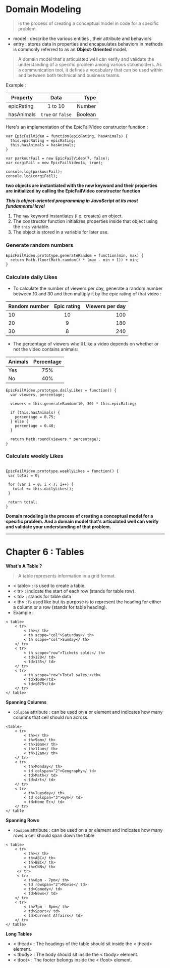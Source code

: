 # Domain Modeling

> is the process of creating a conceptual model in code for a specific problem.

- model : describe the various entities , their attribute and behaviors
- entry : stores data in properties and encapsulates behaviors in methods is commonly referred to as an **Object-Oriented** model.

> A domain model that's articulated well can verify and validate the understanding of a specific problem among various stakeholders. As a communication tool, it defines a vocabulary that can be used within and between both technical and business teams.

Example :

| **Property**   |      **Data**      |  **Type** |
|----------|:-------------:|------:|
| epicRating | 1 to 10 | Number |
| hasAnimals |    `true` or `false`   |   Boolean |

Here's an implementation of the EpicFailVideo constructor function :

```
var EpicFailVideo = function(epicRating, hasAnimals) {
  this.epicRating = epicRating;
  this.hasAnimals = hasAnimals;
}

var parkourFail = new EpicFailVideo(7, false);
var corgiFail = new EpicFailVideo(4, true);

console.log(parkourFail);
console.log(corgiFail);
```
**two objects are instantiated with the new keyword and their properties are initialized by calling the EpicFailVideo constructor function**

***This is object-oriented programming in JavaScript at its most fundamental level***
1. The `new` keyword instantiates (i.e. creates) an object.
2. The constructor function initializes properties inside that object using the `this` variable.
3. The object is stored in a variable for later use.

### Generate random numbers
```
EpicFailVideo.prototype.generateRandom = function(min, max) {
  return Math.floor(Math.random() * (max - min + 1)) + min;
}
```

### Calculate daily Likes
- To calculate the number of viewers per day, generate a random number between 10 and 30 and then multiply it by the epic rating of that video :

| Random number   |      Epic rating      |  Viewers per day |
|----------|:-------------:|------:|
| 10 |  10 | 100 |
| 20 |    9   | 180 |
| 30 | 8 | 240 |

- The percentage of viewers who'll Like a video depends on whether or not the video contains animals: 

| Animals   |      Percentage      |
|----------|:-------------:|
| Yes |  75% |
| No |   40%   |

```
EpicFailVideo.prototype.dailyLikes = function() {
  var viewers, percentage;

  viewers = this.generateRandom(10, 30) * this.epicRating;

  if (this.hasAnimals) {
    percentage = 0.75;
  } else {
    percentage = 0.40;
  }

  return Math.round(viewers * percentage);
}
```

### Calculate weekly Likes
 ```
 
EpicFailVideo.prototype.weeklyLikes = function() {
  var total = 0;

  for (var i = 0; i < 7; i++) {
    total += this.dailyLikes();
  }

  return total;
}
 ```

 **Domain modeling is the process of creating a conceptual model for a specific problem. And a domain model that's articulated well can verify and validate your understanding of that problem.**


 -----------------------------------------------------------------------------------------

 # Chapter 6 : Tables

**What's A Table ?**
> A table represents information in a grid format.

- < table> : is used to create a table.
- < tr> : indicate the start of each row (stands for table row).
- < td> : stands for table data
- < th> : is used like <td> but its purpose is to represent the heading for either a column or a row (stands for table heading).
- Example :

```
< table>
    < tr>
        < th></ th>
        < th scope="col">Saturday</ th>
        < th scope="col">Sunday</ th>
    </ tr>
    < tr>
        < th scope="row">Tickets sold:</ th>
        < td>120</ td>
        < td>135</ td>
    </ tr>
    < tr>
        < th scope="row">Total sales:</th>
        < td>$600</td>
        < td>$675</td>
    </ tr>
</ table>
```
**Spanning Columns**
- `colspan` attribute :  can be used on a <th> or <td> element and indicates how many columns that cell should run across. 
```
<table>
    < tr>
        < th></ th>
        < th>9am</ th>
        < th>10am</ th>
        < th>11am</ th>
        < th>12am</ th>
    </ tr>
    < tr>
        < th>Monday</ th>
        < td colspan="2">Geography</ td>
        < td>Math</ td>
        < td>Art</ td>
    </ tr>
    < tr>
        < th>Tuesday</ th>
        < td colspan="3">Gym</ td>
        < td>Home Ec</ td>
    </ tr>
</ table
```
**Spanning Rows**
- `rowspan` attribute :  can be used on a <th> or <td> element and indicates how many rows a cell should span down the table
```
< table>
    < tr>
        < th></ th>
        < th>ABC</ th>
        < th>BBC</ th>
        < th>CNN</ th>
     </ tr>
     < tr>
        < th>6pm - 7pm</ th>
        < td rowspan="2">Movie</ td>
        < td>Comedy</ td>
        < td>News</ td>
    </ tr>
    < tr>
        < th>7pm - 8pm</ th>
        < td>Sport</ td>
        < td>Current Affairs</ td>
    </ tr>
</ table>
```
**Long Tables**
- < thead> : The headings of the table should sit inside the < thead> element.
- < tbody> : The body should sit inside the < tbody> element.
- < tfoot> : The footer belongs inside the < tfoot> element.